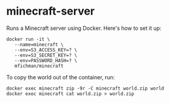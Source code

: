 minecraft-server
================

Runs a Minecraft server using Docker. Here's how to set it up:

```
docker run -it \
   --name=minecraft \
   --env=S3_ACCESS_KEY=? \
   --env=S3_SECRET_KEY=? \
   --env=PASSWORD_HASH=? \
   mfichman/minecraft

```

To copy the world out of the container, run:

```
docker exec minecraft zip -9r -C minecraft world.zip world
docker exec minecraft cat world.zip > world.zip
```
